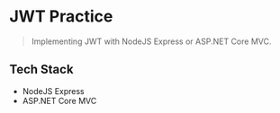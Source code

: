 # JWT Practice
> Implementing JWT with NodeJS Express or ASP.NET Core MVC.

## Tech Stack
- NodeJS Express
- ASP.NET Core MVC